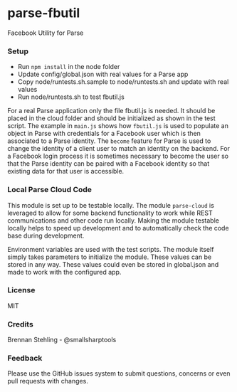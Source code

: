# parse-fbutil

Facebook Utility for Parse

### Setup

 * Run `npm install` in the node folder
 * Update config/global.json with real values for a Parse app
 * Copy node/runtests.sh.sample to node/runtests.sh and update with real values
 * Run node/runtests.sh to test fbutil.js

For a real Parse application only the file fbutil.js is needed. It
should be placed in the cloud folder and should be initialized
as shown in the test script. The example in `main.js` shows how
`fbutil.js` is used to populate an object in Parse with credentials
for a Facebook user which is then associated to a Parse identity.
The `become` feature for Parse is used to change the identity of
a client user to match an identity on the backend. For a Facebook
login process it is sometimes necessary to become the user so
that the Parse identity can be paired with a Facebook identity
so that existing data for that user is accessible.

### Local Parse Cloud Code

This module is set up to be testable locally. The module `parse-cloud`
is leveraged to allow for some backend functionality to work while
REST communications and other code run locally. Making the module
testable locally helps to speed up development and to automatically
check the code base during development.

Environment variables are used with the test scripts. The module
itself simply takes parameters to initialize the module. These
values can be stored in any way. These values could even be
stored in global.json and made to work with the configured app.

### License

MIT

### Credits
Brennan Stehling - @smallsharptools

### Feedback

Please use the GitHub issues system to submit questions, concerns
or even pull requests with changes.
